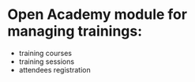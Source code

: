 Open Academy module for managing trainings:
=====================================
- training courses
- training sessions
- attendees registration
